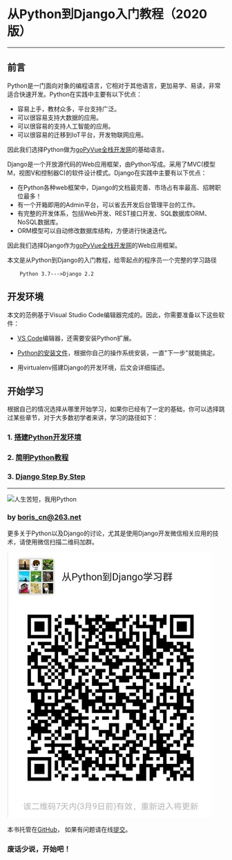 # 从Python到Django入门教程（2020版）
--------------------------------------------------

## 前言

​Python是一门面向对象的编程语言，它相对于其他语言，更加易学、易读，非常适合快速开发。Python在实践中主要有以下优点：

* 容易上手，教材众多，平台支持广泛。
* 可以很容易支持大数据的应用。
* 可以很容易的支持人工智能的应用。
* 可以很容易的迁移到IoT平台，开发物联网应用。

因此我们选择Python做为[goPyVue全栈开发网](https://borisliu.gitee.io/)的基础语言。

Django是一个开放源代码的Web应用框架，由Python写成。采用了MVC(模型M，视图V和控制器C)的软件设计模式。Django在实践中主要有以下优点：

* 在Python各种web框架中，Django的文档最完善、市场占有率最高、招聘职位最多！
* 有一个开箱即用的Admin平台，可以省去开发后台管理平台的工作。
* 有完整的开发体系，包括Web开发、REST接口开发、SQL数据库ORM、NoSQL数据库。
* ORM模型可以自动修改数据库结构，方便进行快速迭代。

因此我们选择Django作为[goPyVue全栈开发网](https://borisliu.gitee.io/)的Web应用框架。


本文是从Python到Django的入门教程，给零起点的程序员一个完整的学习路径

```
  	Python 3.7--->Django 2.2
```

## 开发环境

本文的范例基于Visual Studio Code编辑器完成的。因此，你需要准备以下这些软件：

* [VS Code](https://code.visualstudio.com/)编辑器，还需要安装Python扩展。

* [Python的安装文件](https://www.python.org/downloads/)，根据你自己的操作系统安装，一直"下一步"就能搞定。

* 用virtualenv搭建Django的开发环境，后文会详细描述。

## 开始学习

根据自己的情况选择从哪里开始学习，如果你已经有了一定的基础，你可以选择跳过某些章节，对于大多数初学者来讲，学习的路径如下：

### 1. [搭建Python开发环境](https://www.kancloud.cn/borisliu/from-python-to-django/1539197)
### 2. [简明Python教程](https://www.kancloud.cn/borisliu/from-python-to-django/1539198)
### 3. [Django Step By Step](https://www.kancloud.cn/borisliu/from-python-to-django/1539224)

---

![人生苦短，我用Python](./introduction/using_python.jpg)

### by <boris_cn@263.net>

更多关于Python以及Django的讨论，尤其是使用Django开发微信相关应用的技术，请使用微信扫描二维码加群。

![](./wechat.jpg)

本书托管在[GitHub](https://github.com/borisliu/from-python-to-django)，
如果有问题请在线[提交](https://github.com/borisliu/from-python-to-django/issues)。

### 废话少说，开始吧！
